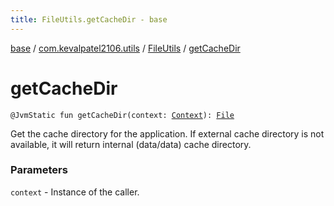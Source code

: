```yaml
---
title: FileUtils.getCacheDir - base
---
```


[base](../../index.html) / [com.kevalpatel2106.utils](../index.html) / [FileUtils](index.html) / [getCacheDir](./get-cache-dir.html)

# getCacheDir

`@JvmStatic fun getCacheDir(context: `[`Context`](https://developer.android.com/reference/android/content/Context.html)`): `[`File`](https://developer.android.com/reference/java/io/File.html)

Get the cache directory for the application. If external cache directory is not available,
it will return internal (data/data) cache directory.

### Parameters

`context` - Instance of the caller.